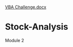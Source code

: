 [VBA Challenge.docx](https://github.com/Csstndly/Stock-Analysis/files/7073443/VBA.Challenge.docx)
# Stock-Analysis
Module 2
